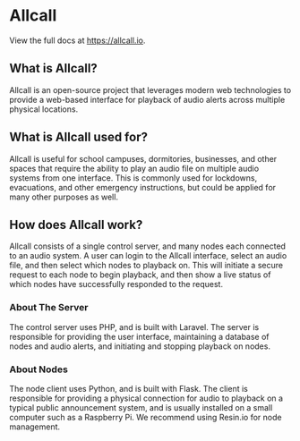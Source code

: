 # Allcall


View the full docs at <https://allcall.io>.

## What is Allcall?
Allcall is an open-source project that leverages modern web technologies to provide a web-based interface for playback of audio alerts across multiple physical locations.

## What is Allcall used for?
Allcall is useful for school campuses, dormitories, businesses, and other spaces that require the ability to play an audio file on multiple audio systems from one interface. This is commonly used for lockdowns, evacuations, and other emergency instructions, but could be applied for many other purposes as well.

## How does Allcall work?
Allcall consists of a single control server, and many nodes each connected to an audio system. A user can login to the Allcall interface, select an audio file, and then select which nodes to playback on. This will initiate a secure request to each node to begin playback, and then show a live status of which nodes have successfully responded to the request.

### About The Server
The control server uses PHP, and is built with Laravel. The server is responsible for providing the user interface, maintaining a database of nodes and audio alerts, and initiating and stopping playback on nodes.

### About Nodes
The node client uses Python, and is built with Flask. The client is responsible for providing a physical connection for audio to playback on a typical public announcement system, and is usually installed on a small computer such as a Raspberry Pi. We recommend using Resin.io for node management.